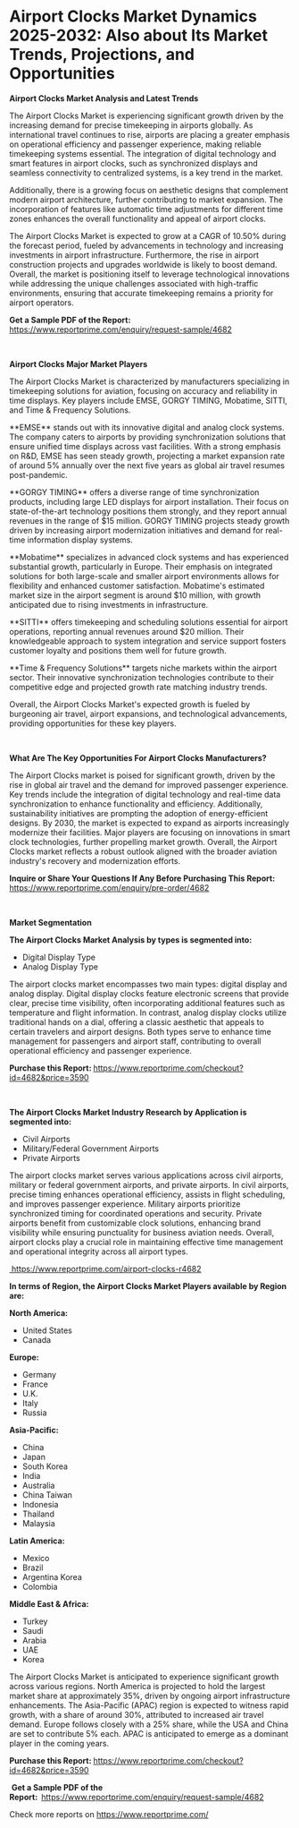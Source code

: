 <p><h1>Airport Clocks Market Dynamics 2025-2032: Also about Its Market Trends, Projections, and Opportunities</h1></p><p><strong>Airport Clocks Market Analysis and Latest Trends</strong></p>
<p><p>The Airport Clocks Market is experiencing significant growth driven by the increasing demand for precise timekeeping in airports globally. As international travel continues to rise, airports are placing a greater emphasis on operational efficiency and passenger experience, making reliable timekeeping systems essential. The integration of digital technology and smart features in airport clocks, such as synchronized displays and seamless connectivity to centralized systems, is a key trend in the market.</p><p>Additionally, there is a growing focus on aesthetic designs that complement modern airport architecture, further contributing to market expansion. The incorporation of features like automatic time adjustments for different time zones enhances the overall functionality and appeal of airport clocks.</p><p>The Airport Clocks Market is expected to grow at a CAGR of 10.50% during the forecast period, fueled by advancements in technology and increasing investments in airport infrastructure. Furthermore, the rise in airport construction projects and upgrades worldwide is likely to boost demand. Overall, the market is positioning itself to leverage technological innovations while addressing the unique challenges associated with high-traffic environments, ensuring that accurate timekeeping remains a priority for airport operators.</p></p>
<p><strong>Get a Sample PDF of the Report:&nbsp;</strong> <a href="https://www.reportprime.com/enquiry/request-sample/4682?utm_campaign=2208&utm_medium=2&utm_source=Github&utm_content=ia&utm_term=19032025&utm_id=airport-clocks">https://www.reportprime.com/enquiry/request-sample/4682</a></p>
<p>&nbsp;</p>
<p><strong>Airport Clocks Major Market Players</strong></p>
<p><p>The Airport Clocks Market is characterized by manufacturers specializing in timekeeping solutions for aviation, focusing on accuracy and reliability in time displays. Key players include EMSE, GORGY TIMING, Mobatime, SITTI, and Time & Frequency Solutions.</p><p>**EMSE** stands out with its innovative digital and analog clock systems. The company caters to airports by providing synchronization solutions that ensure unified time displays across vast facilities. With a strong emphasis on R&D, EMSE has seen steady growth, projecting a market expansion rate of around 5% annually over the next five years as global air travel resumes post-pandemic.</p><p>**GORGY TIMING** offers a diverse range of time synchronization products, including large LED displays for airport installation. Their focus on state-of-the-art technology positions them strongly, and they report annual revenues in the range of $15 million. GORGY TIMING projects steady growth driven by increasing airport modernization initiatives and demand for real-time information display systems.</p><p>**Mobatime** specializes in advanced clock systems and has experienced substantial growth, particularly in Europe. Their emphasis on integrated solutions for both large-scale and smaller airport environments allows for flexibility and enhanced customer satisfaction. Mobatime's estimated market size in the airport segment is around $10 million, with growth anticipated due to rising investments in infrastructure.</p><p>**SITTI** offers timekeeping and scheduling solutions essential for airport operations, reporting annual revenues around $20 million. Their knowledgeable approach to system integration and service support fosters customer loyalty and positions them well for future growth.</p><p>**Time & Frequency Solutions** targets niche markets within the airport sector. Their innovative synchronization technologies contribute to their competitive edge and projected growth rate matching industry trends.</p><p>Overall, the Airport Clocks Market's expected growth is fueled by burgeoning air travel, airport expansions, and technological advancements, providing opportunities for these key players.</p></p>
<p>&nbsp;</p>
<p><strong>What Are The Key Opportunities For Airport Clocks Manufacturers?</strong></p>
<p><p>The Airport Clocks market is poised for significant growth, driven by the rise in global air travel and the demand for improved passenger experience. Key trends include the integration of digital technology and real-time data synchronization to enhance functionality and efficiency. Additionally, sustainability initiatives are prompting the adoption of energy-efficient designs. By 2030, the market is expected to expand as airports increasingly modernize their facilities. Major players are focusing on innovations in smart clock technologies, further propelling market growth. Overall, the Airport Clocks market reflects a robust outlook aligned with the broader aviation industry's recovery and modernization efforts.</p></p>
<p><strong>Inquire or Share Your Questions If Any Before Purchasing This Report:</strong> <a href="https://www.reportprime.com/enquiry/pre-order/4682?utm_campaign=2208&utm_medium=2&utm_source=Github&utm_content=ia&utm_term=19032025&utm_id=airport-clocks">https://www.reportprime.com/enquiry/pre-order/4682</a></p>
<p>&nbsp;</p>
<p><strong>Market Segmentation</strong></p>
<p><strong>The Airport Clocks Market Analysis by types is segmented into:</strong></p>
<p><ul><li>Digital Display Type</li><li>Analog Display Type</li></ul></p>
<p><p>The airport clocks market encompasses two main types: digital display and analog display. Digital display clocks feature electronic screens that provide clear, precise time visibility, often incorporating additional features such as temperature and flight information. In contrast, analog display clocks utilize traditional hands on a dial, offering a classic aesthetic that appeals to certain travelers and airport designs. Both types serve to enhance time management for passengers and airport staff, contributing to overall operational efficiency and passenger experience.</p></p>
<p><strong>Purchase this Report:&nbsp;</strong><a href="https://www.reportprime.com/checkout?id=4682&price=3590&utm_campaign=2208&utm_medium=2&utm_source=Github&utm_content=ia&utm_term=19032025&utm_id=airport-clocks">https://www.reportprime.com/checkout?id=4682&price=3590</a></p>
<p>&nbsp;</p>
<p><strong>The Airport Clocks Market Industry Research by Application is segmented into:</strong></p>
<p><ul><li>Civil Airports</li><li>Military/Federal Government Airports</li><li>Private Airports</li></ul></p>
<p><p>The airport clocks market serves various applications across civil airports, military or federal government airports, and private airports. In civil airports, precise timing enhances operational efficiency, assists in flight scheduling, and improves passenger experience. Military airports prioritize synchronized timing for coordinated operations and security. Private airports benefit from customizable clock solutions, enhancing brand visibility while ensuring punctuality for business aviation needs. Overall, airport clocks play a crucial role in maintaining effective time management and operational integrity across all airport types.</p></p>
<p><a href="https://www.reportprime.com/airport-clocks-r4682?utm_campaign=2208&utm_medium=2&utm_source=Github&utm_content=ia&utm_term=19032025&utm_id=airport-clocks">&nbsp;https://www.reportprime.com/airport-clocks-r4682</a></p>
<p><strong>In terms of Region, the Airport Clocks Market Players available by Region are:</strong></p>
<p>
    <p> <strong> North America: </strong>
        <ul>
            <li>United States</li>
            <li>Canada</li>
        </ul>
        </p> 
    <p> <strong> Europe: </strong>
        <ul>
            <li>Germany</li>
            <li>France</li>
            <li>U.K.</li>
            <li>Italy</li>
            <li>Russia</li>
        </ul>
        </p> 
    <p> <strong> Asia-Pacific: </strong>
        <ul>
            <li>China</li>
            <li>Japan</li>
            <li>South Korea</li>
            <li>India</li>
            <li>Australia</li>
            <li>China Taiwan</li>
            <li>Indonesia</li>
            <li>Thailand</li>
            <li>Malaysia</li>
        </ul>
        </p> 
    <p> <strong> Latin America: </strong>
        <ul>
            <li>Mexico</li>
            <li>Brazil</li>
            <li>Argentina Korea</li>
            <li>Colombia</li>
        </ul>
        </p> 
    <p> <strong> Middle East & Africa: </strong>
        <ul>
            <li>Turkey</li>
            <li>Saudi</li>
            <li>Arabia</li>
            <li>UAE</li>
            <li>Korea</li>
        </ul>
    </p>
    </p>
<p><p>The Airport Clocks Market is anticipated to experience significant growth across various regions. North America is projected to hold the largest market share at approximately 35%, driven by ongoing airport infrastructure enhancements. The Asia-Pacific (APAC) region is expected to witness rapid growth, with a share of around 30%, attributed to increased air travel demand. Europe follows closely with a 25% share, while the USA and China are set to contribute 5% each. APAC is anticipated to emerge as a dominant player in the coming years.</p></p>
<p><strong>Purchase this Report: </strong><a href="https://www.reportprime.com/checkout?id=4682&price=3590&utm_campaign=2208&utm_medium=2&utm_source=Github&utm_content=ia&utm_term=19032025&utm_id=airport-clocks">https://www.reportprime.com/checkout?id=4682&price=3590</a></p>
<p>&nbsp;<strong>Get a Sample PDF of the Report:&nbsp;&nbsp;</strong><a href="https://www.reportprime.com/enquiry/request-sample/4682?utm_campaign=2208&utm_medium=2&utm_source=Github&utm_content=ia&utm_term=19032025&utm_id=airport-clocks">https://www.reportprime.com/enquiry/request-sample/4682</a></p>
<p><strong></strong></p>
<p>Check more reports on <a href="https://www.reportprime.com/?utm_campaign=2208&utm_medium=2&utm_source=Github&utm_content=ia&utm_term=19032025&utm_id=airport-clocks">https://www.reportprime.com/</a></p>